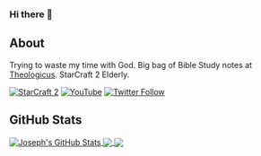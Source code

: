 ### Hi there 👋

## About

Trying to waste my time with God.
Big bag of Bible Study notes at [Theologicus](https://github.com/joelouthan/theologic.us). 
StarCraft 2 Elderly.

[![StarCraft 2](https://img.shields.io/badge/StarCraft%202-Nachoz%2311728-blue)](https://starcraft2.com/en-us/profile/1/1/9753175)
[![YouTube](https://img.shields.io/youtube/channel/subscribers/UC2OGCVvHpHJo9dTVSSDz7ZQ?style=social)](https://www.youtube.com/channel/UC2OGCVvHpHJo9dTVSSDz7ZQ)
[![Twitter Follow](https://img.shields.io/twitter/follow/josephlouthan?style=social)](https://twitter.com/josephlouthan)

## GitHub Stats

<a href="https://github.com/joelouthan/joelouthan">
  <img align="center" src="https://github-readme-stats.vercel.app/api?username=joelouthan&show_icons=true&line_height=27&count_private=true&theme=radical&hide=contribs" alt="Joseph's GitHub Stats" />
</a>

<a href="https://github.com/joelouthan/joelouthan">
  <img align="center" src="https://github-readme-stats.vercel.app/api/top-langs/?username=joelouthan&hide=tex,css&&theme=radical&langs_count=6&layout=compact" />
</a>

<a href="https://github.com/joelouthan/Understanding">
  <img align="center" src="https://github-readme-stats.vercel.app/api/pin/?username=joelouthan&repo=theologic.us&&theme=radical" />
</a>

<!--
**joelouthan/joelouthan** is a ✨ _special_ ✨ repository because its `README.md` (this file) appears on your GitHub profile.

Here are some ideas to get you started:

- 🔭 I’m currently working on ...
- 🌱 I’m currently learning ...
- 👯 I’m looking to collaborate on ...
- 🤔 I’m looking for help with ...
- 💬 Ask me about ...
- 📫 How to reach me: ...
- 😄 Pronouns: ...
- ⚡ Fun fact: ...
-->
